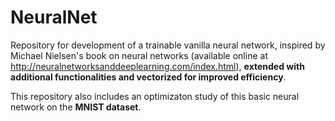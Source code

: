 # NeuralNet
 Repository for development of a trainable vanilla neural network, inspired by Michael Nielsen's book on neural networks (available online at http://neuralnetworksanddeeplearning.com/index.html), **extended with additional functionalities and vectorized for improved efficiency**.

 This repository also includes an optimizaton study of this basic neural network on the **MNIST dataset**.
